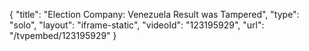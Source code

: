 {
    "title": "Election Company: Venezuela Result was Tampered",
    "type": "solo",
    "layout": "iframe-static",
    "videoId": "123195929",
    "url": "\/tvpembed\/123195929"
}